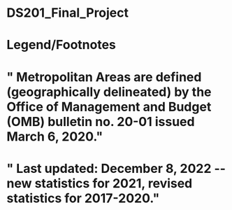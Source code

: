 # DS201_Final_Project

# 
# Legend/Footnotes
# "  Metropolitan Areas are defined (geographically delineated) by the Office of Management and Budget (OMB) bulletin no. 20-01 issued March 6, 2020."
# "  Last updated: December 8, 2022 -- new statistics for 2021, revised statistics for 2017-2020."
